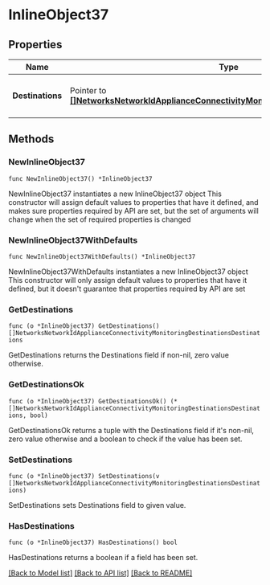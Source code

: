 # InlineObject37

## Properties

Name | Type | Description | Notes
------------ | ------------- | ------------- | -------------
**Destinations** | Pointer to [**[]NetworksNetworkIdApplianceConnectivityMonitoringDestinationsDestinations**](NetworksNetworkIdApplianceConnectivityMonitoringDestinationsDestinations.md) | The list of connectivity monitoring destinations | [optional] 

## Methods

### NewInlineObject37

`func NewInlineObject37() *InlineObject37`

NewInlineObject37 instantiates a new InlineObject37 object
This constructor will assign default values to properties that have it defined,
and makes sure properties required by API are set, but the set of arguments
will change when the set of required properties is changed

### NewInlineObject37WithDefaults

`func NewInlineObject37WithDefaults() *InlineObject37`

NewInlineObject37WithDefaults instantiates a new InlineObject37 object
This constructor will only assign default values to properties that have it defined,
but it doesn't guarantee that properties required by API are set

### GetDestinations

`func (o *InlineObject37) GetDestinations() []NetworksNetworkIdApplianceConnectivityMonitoringDestinationsDestinations`

GetDestinations returns the Destinations field if non-nil, zero value otherwise.

### GetDestinationsOk

`func (o *InlineObject37) GetDestinationsOk() (*[]NetworksNetworkIdApplianceConnectivityMonitoringDestinationsDestinations, bool)`

GetDestinationsOk returns a tuple with the Destinations field if it's non-nil, zero value otherwise
and a boolean to check if the value has been set.

### SetDestinations

`func (o *InlineObject37) SetDestinations(v []NetworksNetworkIdApplianceConnectivityMonitoringDestinationsDestinations)`

SetDestinations sets Destinations field to given value.

### HasDestinations

`func (o *InlineObject37) HasDestinations() bool`

HasDestinations returns a boolean if a field has been set.


[[Back to Model list]](../README.md#documentation-for-models) [[Back to API list]](../README.md#documentation-for-api-endpoints) [[Back to README]](../README.md)


